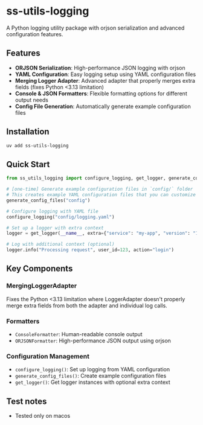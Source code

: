 # ss-utils-logging

A Python logging utility package with orjson serialization and advanced configuration features.

## Features

- **ORJSON Serialization**: High-performance JSON logging with orjson
- **YAML Configuration**: Easy logging setup using YAML configuration files
- **Merging Logger Adapter**: Advanced adapter that properly merges extra fields (fixes Python <3.13 limitation)
- **Console & JSON Formatters**: Flexible formatting options for different output needs
- **Config File Generation**: Automatically generate example configuration files

## Installation

```bash
uv add ss-utils-logging
```

## Quick Start

```python
from ss_utils_logging import configure_logging, get_logger, generate_config_files

# [one-time] Generate example configuration files in `config/` folder
# This creates example YAML configuration files that you can customize for your needs.
generate_config_files("config")

# Configure logging with YAML file
configure_logging("config/logging.yaml")

# Set up a logger with extra context
logger = get_logger(__name__, extra={"service": "my-app", "version": "1.0.0"})

# Log with additional context (optional)
logger.info("Processing request", user_id=123, action="login")
```

## Key Components

### MergingLoggerAdapter
Fixes the Python <3.13 limitation where LoggerAdapter doesn't properly merge extra fields from both the adapter and individual log calls.

### Formatters
- `ConsoleFormatter`: Human-readable console output
- `ORJSONFormatter`: High-performance JSON output using orjson

### Configuration Management
- `configure_logging()`: Set up logging from YAML configuration
- `generate_config_files()`: Create example configuration files
- `get_logger()`: Get logger instances with optional extra context


## Test notes

- Tested only on macos
